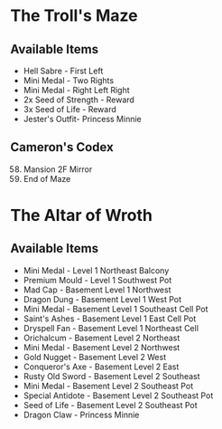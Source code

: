 # The Troll's Maze

## Available Items

* Hell Sabre - First Left
* Mini Medal - Two Rights
* Mini Medal - Right Left Right
* 2x Seed of Strength - Reward
* 3x Seed of Life - Reward
* Jester's Outfit- Princess Minnie

## Cameron's Codex

58. Mansion 2F Mirror
86. End of Maze

# The Altar of Wroth

## Available Items

* Mini Medal - Level 1 Northeast Balcony
* Premium Mould - Level 1 Southwest Pot
* Mad Cap - Basement Level 1 Northwest
* Dragon Dung - Basement Level 1 West Pot
* Mini Medal - Basement Level 1 Southeast Cell Pot
* Saint's Ashes - Basement Level 1 East Cell Pot
* Dryspell Fan - Basement Level 1 Northeast Cell
* Orichalcum - Basement Level 2 Northeast
* Mini Medal - Basement Level 2 Northwest
* Gold Nugget - Basement Level 2 West
* Conqueror's Axe - Basement Level 2 East
* Rusty Old Sword - Basement Level 2 Southeast
* Mini Medal - Basement Level 2 Southeast Pot
* Special Antidote - Basement Level 2 Southeast Pot
* Seed of Life - Basement Level 2 Southeast Pot
* Dragon Claw - Princess Minnie
